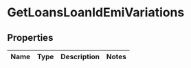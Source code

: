 # GetLoansLoanIdEmiVariations

## Properties
Name | Type | Description | Notes
------------ | ------------- | ------------- | -------------
